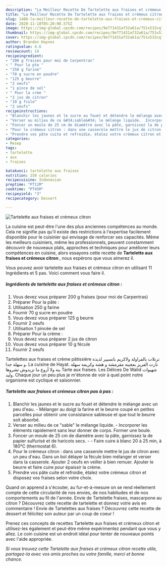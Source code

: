 ```yaml
---
description: "La Meilleur Recette De Tartelette aux fraises et crémeux citron"
title: "La Meilleur Recette De Tartelette aux fraises et crémeux citron"
slug: 1488-la-meilleur-recette-de-tartelette-aux-fraises-et-cremeux-citron
date: 2020-11-18T05:20:00.575Z
image: https://img-global.cpcdn.com/recipes/9e771431af32a61a/751x532cq70/tartelette-aux-fraises-et-cremeux-citron-photo-principale-de-la-recette.jpg
thumbnail: https://img-global.cpcdn.com/recipes/9e771431af32a61a/751x532cq70/tartelette-aux-fraises-et-cremeux-citron-photo-principale-de-la-recette.jpg
cover: https://img-global.cpcdn.com/recipes/9e771431af32a61a/751x532cq70/tartelette-aux-fraises-et-cremeux-citron-photo-principale-de-la-recette.jpg
author: Brandon Haynes
ratingvalue: 4.6
reviewcount: 14
recipeingredient:
- "200 g fraises pour moi de Carpentras"
- " Pour la pte "
- "250 g farine"
- "70 g sucre en poudre"
- "125 g beurre"
- "2 oeufs"
- "1 pince de sel"
- " Pour la crme "
- "2 jus de citron"
- "10 g fcule"
- "2 oeufs"
recipeinstructions:
- "Blanchir les jaunes et le sucre au fouet et détendre le mélange avec un peu d&#39;eau. Mélanger au doigt la farine et le beurre coupé en petites parcelles pour obtenir une consistance sableuse et que tout le beurre soit absorbé."
- "Verser au milieu de ce &#34;sable&#34; le mélange liquide.  Incorporer les éléments rapidement sans leur donner de corps. Former une boule."
- "Foncer un moule de 25 cm de diamètre avec la pâte, garnissez la de papier sulfurisé et de haricots secs.   Faire cuire à blanc 20 à 25 min, à 180°C (thermostat 6)."
- "Pour le crémeux citron : dans une casserole mettre le jus de citron avec un peu d&#39;eau. Dans un bol délayer la fécule bien mélanger et verser dans la casserole. Ajouter 2 oeufs en veiller à bien remuer. Ajouter le beurre et faire cuire pour épaissir la crème."
- "Prendre vos pâte cuite et refroidie, étalez votre crémeux citron et disposez vos fraises selon votre choix."
categories:
- Resep
tags:
- tartelette
- aux
- fraises

katakunci: tartelette aux fraises 
nutrition: 250 calories
recipecuisine: Indonesian
preptime: "PT11M"
cooktime: "PT45M"
recipeyield: "3"
recipecategory: Dessert

---
```



![Tartelette aux fraises et crémeux citron](https://img-global.cpcdn.com/recipes/9e771431af32a61a/751x532cq70/tartelette-aux-fraises-et-cremeux-citron-photo-principale-de-la-recette.jpg)

La cuisine est peut-être l'une des plus anciennes compétences au monde. Cela ne signifie pas qu'il existe des restrictions à l'expertise facilement disponible pour le cuisinier qui envisage de renforcer ses capacités. Même les meilleurs cuisiniers, même les professionnels, peuvent constamment découvrir de nouveaux plats, approches et techniques pour améliorer leurs compétences en cuisine, alors essayons cette recette de <strong> Tartelette aux fraises et crémeux citron </strong>, nous espérons que vous aimerez il.

<!--inarticleads1-->

Vous pouvez avoir tartelette aux fraises et crémeux citron en utilisant 11 Ingrédients et 5 pas. Voici comment vous faire il.

##### Ingrédients de tartelette aux fraises et crémeux citron :

1. Vous devez vous préparer 200 g fraises (pour moi de Carpentras)
1. Préparer  Pour la pâte :
1. Utilisation 250 g farine
1. Fournir 70 g sucre en poudre
1. Vous devez vous préparer 125 g beurre
1. Fournir 2 oeufs
1. Utilisation 1 pincée de sel
1. Préparer  Pour la crème :
1. Vous devez vous préparer 2 jus de citron
1. Vous devez vous préparer 10 g fécule
1. Fournir 2 oeufs


Tartelettes aux fraises et crème pâtissière ترتلات بالفراولة ولاكريم باتسيير لذيذة و سهلة جدا. La cuisine de Hayat. تارت الفريز بعجينة مقرمشة و هشة وكريمة سهلة بنة ولا أروع ما تزيدوش تشروها Tarte aux fraises. Les Délices De Walid شهيوات وليد. Chaque jour un peu plus je m&#39;étonne de voir à quel point notre organisme est cyclique et saisonnier. 

<!--inarticleads2-->

##### Tartelette aux fraises et crémeux citron pas à pas :

1. Blanchir les jaunes et le sucre au fouet et détendre le mélange avec un peu d&#39;eau. - Mélanger au doigt la farine et le beurre coupé en petites parcelles pour obtenir une consistance sableuse et que tout le beurre soit absorbé.
1. Verser au milieu de ce &#34;sable&#34; le mélange liquide.  - Incorporer les éléments rapidement sans leur donner de corps. Former une boule.
1. Foncer un moule de 25 cm de diamètre avec la pâte, garnissez la de papier sulfurisé et de haricots secs.  -  - Faire cuire à blanc 20 à 25 min, à 180°C (thermostat 6).
1. Pour le crémeux citron : dans une casserole mettre le jus de citron avec un peu d&#39;eau. Dans un bol délayer la fécule bien mélanger et verser dans la casserole. Ajouter 2 oeufs en veiller à bien remuer. Ajouter le beurre et faire cuire pour épaissir la crème.
1. Prendre vos pâte cuite et refroidie, étalez votre crémeux citron et disposez vos fraises selon votre choix.


Quand on apprend à s&#39;écouter, au fur-et-à-mesure on se rend réellement compte de cette circularité de nos envies, de nos habitudes et de nos comportements au fil de l&#39;année. Envie de Tartelette fraises, mascarpone au citron ? Découvrez cette recette de tartelette et donnez votre avis en commentaire ! Envie de Tartelettes aux fraises ? Découvrez cette recette de dessert et félicitez son auteur par un coup de coeur ! 

<!--inarticleads1-->

<p>
Prenez ces concepts de recettes Tartelette aux fraises et crémeux citron et utilisez-les également et peut-être même expérimentez pendant que vous y allez. Le coin cuisine est un endroit idéal pour tenter de nouveaux points avec l'aide appropriée.
</p>

<p>
<i>Si vous trouvez cette Tartelette aux fraises et crémeux citron recette utile, partagez-la avec vos amis proches ou votre famille, merci et bonne chance.</i>
</p>
